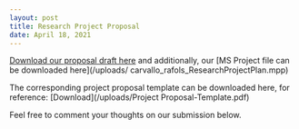```yaml
---
layout: post
title: Research Project Proposal
date: April 18, 2021
---
```


[Download our proposal draft here](/uploads/carvallo_rafols_ResearchProjectProposal.pdf) and additionally, our [MS Project file can be downloaded here](/uploads/
carvallo_rafols_ResearchProjectPlan.mpp)

The corresponding project proposal template can be downloaded here, for reference: [Download](/uploads/Project Proposal-Template.pdf)

Feel free to comment your thoughts on our submission below.

